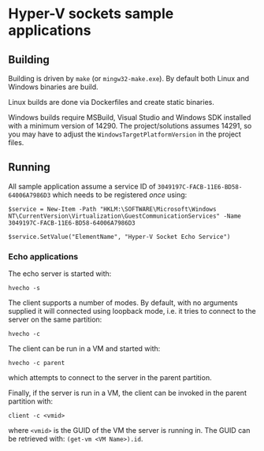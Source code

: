# Hyper-V sockets sample applications

## Building

Building is driven by `make` (or `mingw32-make.exe`). By default both
Linux and Windows binaries are build.

Linux builds are done via Dockerfiles and create static binaries.

Windows builds require MSBuild, Visual Studio and Windows SDK
installed with a minimum version of 14290. The project/solutions
assumes 14291, so you may have to adjust the
`WindowsTargetPlatformVersion` in the project files.


## Running

All sample application assume a service ID of `3049197C-FACB-11E6-BD58-64006A7986D3` which needs to be registered *once* using:
```
$service = New-Item -Path "HKLM:\SOFTWARE\Microsoft\Windows NT\CurrentVersion\Virtualization\GuestCommunicationServices" -Name 3049197C-FACB-11E6-BD58-64006A7986D3

$service.SetValue("ElementName", "Hyper-V Socket Echo Service")
```

### Echo applications 

The echo server is started with:
```
hvecho -s
```

The client supports a number of modes. By default, with no arguments supplied it will connected using loopback mode, i.e. it tries to connect to the server on the same partition:
```
hvecho -c
```

The client can be run in a VM and started with:
```
hvecho -c parent
```
which attempts to connect to the server in the parent partition.


Finally, if the server is run in a VM, the client can be invoked in the parent partition with:
```
client -c <vmid>
```
where `<vmid>` is the GUID of the VM the server is running in. The GUID can be retrieved with: `(get-vm <VM Name>).id`.
